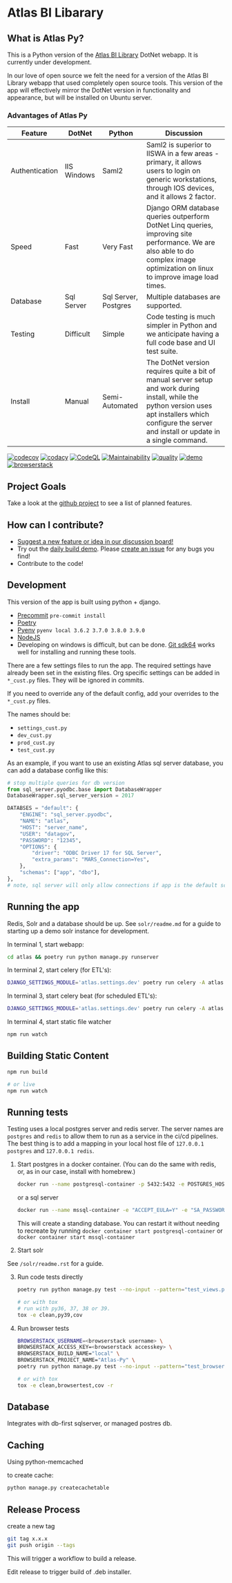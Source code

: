 # Atlas BI Libarary

## What is Atlas Py?

This is a Python version of the [Atlas BI Library](https://github.com/atlas-bi/atlas-bi-library) DotNet webapp. It is currently under development.

In our love of open source we felt the need for a version of the Atlas BI Library webapp that used completely open source tools. This version of the app will effectively mirror the DotNet version in functionality and appearance, but will be installed on Ubuntu server.

### Advantages of Atlas Py

| Feature        | DotNet      | Python               | Discussion                                                                                                                                                                                                 |
| -------------- | ----------- | -------------------- | ---------------------------------------------------------------------------------------------------------------------------------------------------------------------------------------------------------- |
| Authentication | IIS Windows | Saml2                | Saml2 is superior to IISWA in a few areas - primary, it allows users to login on generic workstations, through IOS devices, and it allows 2 factor.                                                        |
| Speed          | Fast        | Very Fast            | Django ORM database queries outperform DotNet Linq queries, improving site performance. We are also able to do complex image optimization on linux to improve image load times.                            |
| Database       | Sql Server  | Sql Server, Postgres | Multiple databases are supported.                                                                                                                                                                          |
| Testing        | Difficult   | Simple               | Code testing is much simpler in Python and we anticipate having a full code base and UI test suite.                                                                                                        |
| Install        | Manual      | Semi-Automated       | The DotNet version requires quite a bit of manual server setup and work during install, while the python version uses apt installers which configure the server and install or update in a single command. |

[![codecov](https://codecov.io/gh/atlas-bi/atlas-bi-library-py/branch/master/graph/badge.svg?token=2JfEYNRwFl)](https://codecov.io/gh/atlas-bi/atlas-bi-library-py) [![codacy](https://app.codacy.com/project/badge/Grade/74d31f9d9f1840818bc68bb0d26a9dda)](https://www.codacy.com/gh/atlas-bi/atlas-bi-library-py/dashboard?utm_source=github.com&utm_medium=referral&utm_content=atlas-bi/atlas-bi-library-py&utm_campaign=Badge_Grade) [![CodeQL](https://github.com/atlas-bi/atlas-bi-library-py/actions/workflows/codeql.yml/badge.svg)](https://github.com/atlas-bi/atlas-bi-library-py/actions/workflows/codeql.yml) [![Maintainability](https://api.codeclimate.com/v1/badges/5b76a0292bbe56043511/maintainability)](https://codeclimate.com/github/atlas-bi/atlas-bi-library-py/maintainability) [![quality](https://github.com/atlas-bi/atlas-bi-library-py/actions/workflows/quality.yml/badge.svg)](https://github.com/atlas-bi/atlas-bi-library-py/actions/workflows/quality.yml) [![demo](https://github.com/atlas-bi/atlas-bi-library-py/actions/workflows/demo.yml/badge.svg)](https://atlas-py.herokuapp.com) [![browserstack](https://automate.browserstack.com/badge.svg?badge_key=SWVldTlYclVWZEJ5R0NQUFRTMlltSTlNQ2JRaEF1ek9NeWd1L0FjYWt1cz0tLUcyRUhJUGprRDVmTnlyUytOQmpkVWc9PQ==--017a6b444f1f4d88941b98cea65cbce32c651a58)](https://automate.browserstack.com/public-build/SWVldTlYclVWZEJ5R0NQUFRTMlltSTlNQ2JRaEF1ek9NeWd1L0FjYWt1cz0tLUcyRUhJUGprRDVmTnlyUytOQmpkVWc9PQ==--017a6b444f1f4d88941b98cea65cbce32c651a58)

## Project Goals

Take a look at the [github project](https://github.com/atlas-bi/atlas-bi-library-py/projects/1) to see a list of planned features.

## How can I contribute?

-   [Suggest a new feature or idea in our discussion board!](https://github.com/atlas-bi/atlas-bi-library-py/discussions)
-   Try out the [daily build demo](https://demo.atlas.bi/). Please [create an issue](https://github.com/atlas-bi/atlas-bi-library-py/issues) for any bugs you find!
-   Contribute to the code!

## Development

This version of the app is built using python + django.

-   [Precommit](https://pre-commit.com) `pre-commit install`
-   [Poetry](https://python-poetry.org)
-   [Pyenv](https://github.com/pyenv/pyenv) `pyenv local 3.6.2 3.7.0 3.8.0 3.9.0`
-   [NodeJS](https://nodejs.dev)
-   Developing on windows is difficult, but can be done. [Git sdk64](https://github.com/git-for-windows/git-sdk-64) works well for installing and running these tools.

There are a few settings files to run the app. The required settings have already been set in the existing files. Org specific settings can be added in `*_cust.py` files. They will be ignored in commits.

If you need to override any of the default config, add your overrides to the `*_cust.py` files.

The names should be:

-   `settings_cust.py`
-   `dev_cust.py`
-   `prod_cust.py`
-   `test_cust.py`

As an example, if you want to use an existing Atlas sql server database, you can add a database config like this:

```python
# stop multiple queries for db version
from sql_server.pyodbc.base import DatabaseWrapper
DatabaseWrapper.sql_server_version = 2017

DATABSES = "default": {
    "ENGINE": "sql_server.pyodbc",
    "NAME": "atlas",
    "HOST": "server_name",
    "USER": "datagov",
    "PASSWORD": "12345",
    "OPTIONS": {
        "driver": "ODBC Driver 17 for SQL Server",
        "extra_params": "MARS_Connection=Yes",
    },
    "schemas": ["app", "dbo"],
},
# note, sql server will only allow connections if app is the default schema for the user.
```

## Running the app

Redis, Solr and a database should be up. See `solr/readme.md` for a guide to starting up a demo solr instance for development.

In terminal 1, start webapp:

```bash
cd atlas && poetry run python manage.py runserver
```

In terminal 2, start celery (for ETL\'s):

```bash
DJANGO_SETTINGS_MODULE='atlas.settings.dev' poetry run celery -A atlas worker -l DEBUG
```

In terminal 3, start celery beat (for scheduled ETL\'s):

```bash
DJANGO_SETTINGS_MODULE='atlas.settings.dev' poetry run celery -A atlas beat -l DEBUG --scheduler django_celery_beat.schedulers:DatabaseScheduler
```

In terminal 4, start static file watcher

```bash
npm run watch
```

## Building Static Content

```bash
npm run build

# or live
npm run watch
```

## Running tests

Testing uses a local postgres server and redis server. The server names are `postgres` and `redis` to allow them to run as a service in the ci/cd pipelines. The best thing is to add a mapping in your local host file of `127.0.0.1 postgres` and `127.0.0.1 redis`.

1.  Start postgres in a docker container. (You can do the same with redis, or, as in our case, install with homebrew.)

    ```bash
    docker run --name postgresql-container -p 5432:5432 -e POSTGRES_HOST_AUTH_METHOD=trust -d postgres
    ```

    or a sql server

    ```bash
    docker run --name mssql-container -e "ACCEPT_EULA=Y" -e "SA_PASSWORD=yourStrong(>)Password" -p 1433:1433 -d mcr.microsoft.com/mssql/server:2019-latest
    ```

    This will create a standing database. You can restart it without needing to recreate by running `docker container start postgresql-container` or `docker container start mssql-container`

2.  Start solr

See `/solr/readme.rst` for a guide.

3.  Run code tests directly

    ```bash
    poetry run python manage.py test --no-input --pattern="test_views.py" --settings atlas.settings.test

    # or with tox
    # run with py36, 37, 38 or 39.
    tox -e clean,py39,cov
    ```

4.  Run browser tests

    ```bash
    BROWSERSTACK_USERNAME=<browserstack username> \
    BROWSERSTACK_ACCESS_KEY=<browserstack accesskey> \
    BROWSERSTACK_BUILD_NAME="local" \
    BROWSERSTACK_PROJECT_NAME="Atlas-Py" \
    poetry run python manage.py test --no-input --pattern="test_browser.py" --settings atlas.settings.test_browser

    # or with tox
    tox -e clean,browsertest,cov -r
    ```

## Database

Integrates with db-first sqlserver, or managed postres db.

## Caching

Using python-memcached

to create cache:

```bash
python manage.py createcachetable
```

## Release Process

create a new tag

```bash
git tag x.x.x
git push origin --tags
```

This will trigger a workflow to build a release.

Edit release to trigger build of .deb installer.
